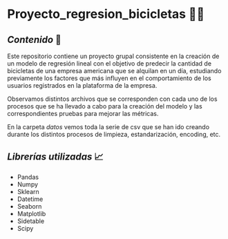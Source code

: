 # Proyecto_regresion_bicicletas 👩‍💻

## *Contenido* 📝

Este repositorio contiene un proyecto grupal consistente en la creación de un modelo de regresión lineal con el objetivo de predecir la cantidad de bicicletas de una empresa americana que se alquilan en un día, estudiando previamente los factores que más influyen en el comportamiento de los usuarios registrados en la plataforma de la empresa.

Observamos distintos archivos que se corresponden con cada uno de los procesos que se ha llevado a cabo para la creación del modelo y las correspondientes pruebas para mejorar las métricas.

En la carpeta *datos* vemos toda la serie de csv que se han ido creando durante los distintos procesos de limpieza, estandarización, encoding, etc.

## *Librerías utilizadas* 📈

- Pandas
- Numpy 
- Sklearn
- Datetime
- Seaborn
- Matplotlib
- Sidetable
- Scipy
